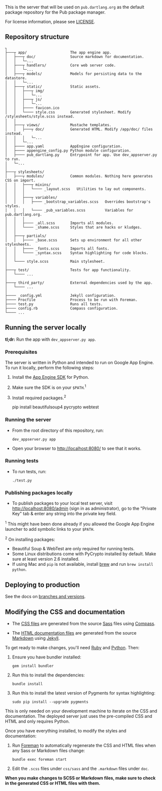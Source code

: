 This is the server that will be used on `pub.dartlang.org` as the default
package repository for the Pub package manager.

For license information, please see [LICENSE](LICENSE).

## Repository structure

    ┐
    ├───┬ app/                    The app engine app.
    │   ├───┬ doc/                Source markdown for documentation.
    │   │   └─...
    │   ├───┬ handlers/           Core web server code.
    │   │   └─...
    │   ├───┬ models/             Models for persisting data to the datastore.
    │   │   └─...
    │   ├───┬ static/             Static assets.
    │   │   ├───┬ img/
    │   │   │   └─...
    │   │   ├───┬ js/
    │   │   │   └─...
    │   │   ├──── favicon.ico
    │   │   └──── style.css       Generated stylesheet. Modify /stylesheets/style.scss instead.
    │   │
    │   ├───┬ views/              Mustache templates.
    │   │   ├───┬ doc/            Generated HTML. Modify /app/doc/ files instead.
    │   │   │   └─...
    │   │   └─...
    │   ├──── app.yaml            AppEngine configuration.
    │   ├──── appengine_config.py Python module configuration.
    │   ├──── pub_dartlang.py     Entrypoint for app. Use dev_appserver.py to run.
    │   └─...
    │
    ├───┬ stylesheets/
    │   ├───┬ modules/            Common modules. Nothing here generates CSS on import.
    │   │   ├───┬ mixins/
    │   │   │   └──── _layout.scss   Utilities to lay out components.
    │   │   │
    │   │   ├───┬ variables/
    │   │   │   ├──── _bootstrap_variables.scss   Overrides bootstrap's styles.
    │   │   │   └──── _pub_variables.scss         Variables for pub.dartlang.org.
    │   │   │
    │   │   ├──── _all.scss       Imports all modules.
    │   │   └──── _shame.scss     Styles that are hacks or kludges.
    │   │
    │   ├───┬ partials/
    │   │   ├──── _base.scss      Sets up environment for all other stylesheets.
    │   │   ├──── _fonts.scss     Imports all fonts.
    │   │   └──── _syntax.scss    Syntax highlighting for code blocks.
    │   │
    │   └──── style.scss          Main stylesheet.
    │
    ├───┬ test/                   Tests for app functionality.
    │   └──── ...
    │
    ├───┬ third_party/            External dependencies used by the app.
    │   └──── ...
    │
    ├──── _config.yml             Jekyll configuration.
    ├──── Procfile                Process to be run with Foreman.
    ├──── test.py                 Runs all tests.
    ├──── config.rb               Compass configuration.
    └──── ...

## Running the server locally

**tl;dr:** Run the app with ```dev_appserver.py app```.

### Prerequisites

The server is written in Python and intended to run on Google App Engine. To run
it locally, perform the following steps:

  1. Install the [App Engine SDK][] for Python.
  1. Make sure the SDK is on your `$PATH`.<sup>1</sup>
  1. Install required packages.<sup>2</sup>

        pip install beautifulsoup4 pycrypto webtest

[app engine sdk]: https://developers.google.com/appengine/downloads

### Running the server

  * From the root directory of this repository, run:

        dev_appserver.py app

  * Open your browser to <http://localhost:8080/> to see that it works.

### Running tests

  * To run tests, run:

        ./test.py

### Publishing packages locally

  * To publish packages to your local test server, visit
    <http://localhost:8080/admin>
    (sign in as administrator), go to the "Private Key" tab & enter any string
    into the private key field.

<sup>1</sup> This might have been done already if you allowed the Google App
             Engine launcher to add symbolic links to your `$PATH`.

<sup>2</sup> On installing packages:

* Beautiful Soup & WebTest are only required for running tests.
* Some Linux distributions come with PyCrypto installed by default.  Make sure
  at least version 2.6 installed.
* If using Mac and `pip` is not available, install [brew](http://brew.sh) and 
  run `brew install python`.

## Deploying to production

See the docs on [branches and versions][].

[branches and versions]:
https://github.com/dart-lang/pub-dartlang/wiki/Branches-and-Versions

## Modifying the CSS and documentation

* The [CSS files](app/static/style.css) are generated from the source
[Sass][] files using [Compass][].

* The [HTML documentation files](app/views/doc/) are generated from the source
[Markdown][] using [Jekyll][].

To get ready to make changes, you'll need [Ruby][] and [Python][].
Then:

[ruby]: http://ruby-lang.org
[python]: http://python.org
[sass]: http://sass-lang.com
[compass]: http://compass-style.org
[markdown]: http://daringfireball.net/projects/markdown/
[jekyll]: http://jekyllrb.com/

 1. Ensure you have bundler installed:

        gem install bundler

 2. Run this to install the dependencies:

        bundle install

 3. Run this to install the latest version of Pygments for syntax highlighting:

        sudo pip install --upgrade pygments

This is only needed on your development machine to iterate on the CSS
and documentation. The deployed server just uses the pre-compiled CSS and HTML
and only requires Python.

Once you have everything installed, to modify the styles and documentation:

 1. Run [Foreman][] to automatically regenerate the CSS and HTML files when any
    Sass or Markdown files change:

        bundle exec foreman start

 1. Edit the `.scss` files under `css/sass` and the `.markdown` files under
    `doc`.

[foreman]: http://ddollar.github.com/foreman/

**When you make changes to SCSS or Markdown files, make sure to check in the
generated CSS or HTML files with them.**
